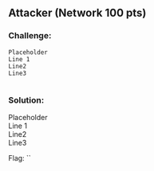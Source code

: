 ## Attacker (Network 100 pts)  
### Challenge:  
```
Placeholder    
Line 1    
Line2    
Line3    
  
```
  
### Solution:  
Placeholder    
Line 1    
Line2    
Line3    
  
  
Flag: ``  
  
